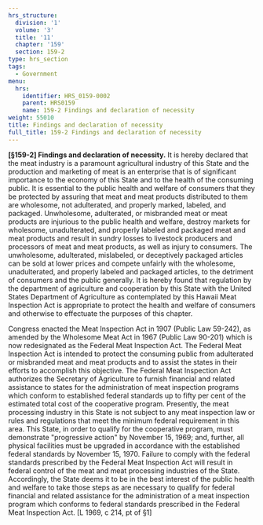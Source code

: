 ```yaml
---
hrs_structure:
  division: '1'
  volume: '3'
  title: '11'
  chapter: '159'
  section: 159-2
type: hrs_section
tags:
  - Government
menu:
  hrs:
    identifier: HRS_0159-0002
    parent: HRS0159
    name: 159-2 Findings and declaration of necessity
weight: 55010
title: Findings and declaration of necessity
full_title: 159-2 Findings and declaration of necessity
---
```

**[§159-2] Findings and declaration of necessity.** It is hereby declared that the meat industry is a paramount agricultural industry of this State and the production and marketing of meat is an enterprise that is of significant importance to the economy of this State and to the health of the consuming public. It is essential to the public health and welfare of consumers that they be protected by assuring that meat and meat products distributed to them are wholesome, not adulterated, and properly marked, labeled, and packaged. Unwholesome, adulterated, or misbranded meat or meat products are injurious to the public health and welfare, destroy markets for wholesome, unadulterated, and properly labeled and packaged meat and meat products and result in sundry losses to livestock producers and processors of meat and meat products, as well as injury to consumers. The unwholesome, adulterated, mislabeled, or deceptively packaged articles can be sold at lower prices and compete unfairly with the wholesome, unadulterated, and properly labeled and packaged articles, to the detriment of consumers and the public generally. It is hereby found that regulation by the department of agriculture and cooperation by this State with the United States Department of Agriculture as contemplated by this Hawaii Meat Inspection Act is appropriate to protect the health and welfare of consumers and otherwise to effectuate the purposes of this chapter.

Congress enacted the Meat Inspection Act in 1907 (Public Law 59-242), as amended by the Wholesome Meat Act in 1967 (Public Law 90-201) which is now redesignated as the Federal Meat Inspection Act. The Federal Meat Inspection Act is intended to protect the consuming public from adulterated or misbranded meat and meat products and to assist the states in their efforts to accomplish this objective. The Federal Meat Inspection Act authorizes the Secretary of Agriculture to furnish financial and related assistance to states for the administration of meat inspection programs which conform to established federal standards up to fifty per cent of the estimated total cost of the cooperative program. Presently, the meat processing industry in this State is not subject to any meat inspection law or rules and regulations that meet the minimum federal requirement in this area. This State, in order to qualify for the cooperative program, must demonstrate "progressive action" by November 15, 1969; and, further, all physical facilities must be upgraded in accordance with the established federal standards by November 15, 1970\. Failure to comply with the federal standards prescribed by the Federal Meat Inspection Act will result in federal control of the meat and meat processing industries of the State. Accordingly, the State deems it to be in the best interest of the public health and welfare to take those steps as are necessary to qualify for federal financial and related assistance for the administration of a meat inspection program which conforms to federal standards prescribed in the Federal Meat Inspection Act. [L 1969, c 214, pt of §1]